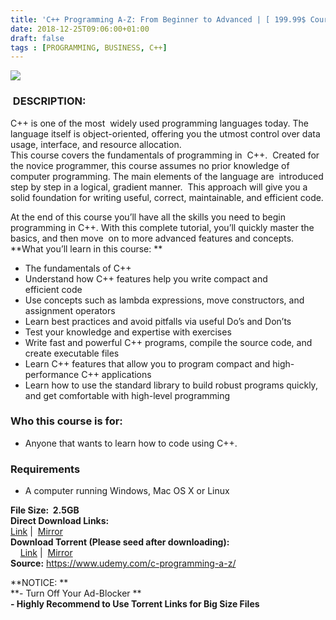 ```yaml
---
title: 'C++ Programming A-Z: From Beginner to Advanced | [ 199.99$ Course For Free ]'
date: 2018-12-25T09:06:00+01:00
draft: false
tags : [PROGRAMMING, BUSINESS, C++]
---
```


[![](https://2.bp.blogspot.com/-U2NB16I2hI8/XCHjus1thtI/AAAAAAAAA2Q/cTVfo4ZmHXA4okCkfuZnUahjaddeDohHwCLcBGAs/s640/C-Programming-A-ZFrom-Beginner-to-Advanced.jpg)](https://2.bp.blogspot.com/-U2NB16I2hI8/XCHjus1thtI/AAAAAAAAA2Q/cTVfo4ZmHXA4okCkfuZnUahjaddeDohHwCLcBGAs/s1600/C-Programming-A-ZFrom-Beginner-to-Advanced.jpg)

###  DESCRIPTION:

C++ is one of the most  widely used programming languages today. The language itself is object-oriented, offering you the utmost control over data usage, interface, and resource allocation.  
This course covers the fundamentals of programming in  C++.  Created for the novice programmer, this course assumes no prior knowledge of computer programming. The main elements of the language are  introduced step by step in a logical, gradient manner.  This approach will give you a solid foundation for writing useful, correct, maintainable, and efficient code.  

At the end of this course you’ll have all the skills you need to begin programming in C++. With this complete tutorial, you’ll quickly master the basics, and then move  on to more advanced features and concepts.  
**What you’ll learn in this course: **  
  

*   The fundamentals of C++
*   Understand how C++ features help you write compact and efficient code
*   Use concepts such as lambda expressions, move constructors, and  assignment operators
*   Learn best practices and avoid pitfalls via useful Do’s and Don’ts
*   Test your knowledge and expertise with exercises
*   Write fast and powerful C++ programs, compile the source code, and create executable files
*   Learn C++ features that allow you to program compact and high-performance C++ applications
*   Learn how to use the standard library to build robust programs quickly, and get comfortable with high-level programming

  

### Who this course is for:

  

*   Anyone that wants to learn how to code using C++.

### Requirements

  

*   A computer running Windows, Mac OS X or Linux

**File Size:  2.5GB**  
**Direct Download Links:**  
 [Link](https://arthikgyan.com/CProgramminglink1) |  [Mirror](https://arthikgyan.com/CProgramminglink2)  
**Download Torrent (Please seed after downloading):**  
    [Link](https://arthikgyan.com/CProgrammingtorrent1) |  [Mirror](https://arthikgyan.com/CProgrammingtorrent2)  
**Source:** https://www.udemy.com/c-programming-a-z/  
  
**NOTICE: **  
**\- Turn Off Your Ad-Blocker **  
**\- Highly Recommend to Use Torrent Links for Big Size Files**